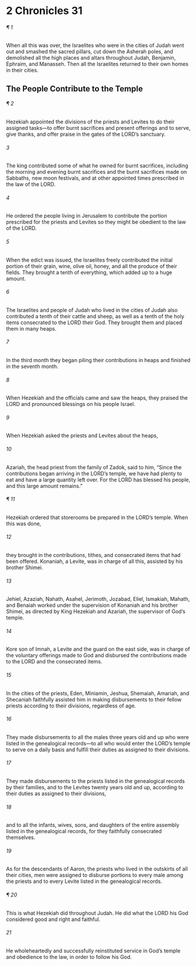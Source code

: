 # 2 Chronicles 31
###### ¶ 1
When all this was over, the Israelites who were in the cities of Judah went out and smashed the sacred pillars, cut down the Asherah poles, and demolished all the high places and altars throughout Judah, Benjamin, Ephraim, and Manasseh. Then all the Israelites returned to their own homes in their cities.
## The People Contribute to the Temple
###### ¶ 2
Hezekiah appointed the divisions of the priests and Levites to do their assigned tasks—to offer burnt sacrifices and present offerings and to serve, give thanks, and offer praise in the gates of the LORD’s sanctuary.
###### 3
The king contributed some of what he owned for burnt sacrifices, including the morning and evening burnt sacrifices and the burnt sacrifices made on Sabbaths, new moon festivals, and at other appointed times prescribed in the law of the LORD.
###### 4
He ordered the people living in Jerusalem to contribute the portion prescribed for the priests and Levites so they might be obedient to the law of the LORD.
###### 5
When the edict was issued, the Israelites freely contributed the initial portion of their grain, wine, olive oil, honey, and all the produce of their fields. They brought a tenth of everything, which added up to a huge amount.
###### 6
The Israelites and people of Judah who lived in the cities of Judah also contributed a tenth of their cattle and sheep, as well as a tenth of the holy items consecrated to the LORD their God. They brought them and placed them in many heaps.
###### 7
In the third month they began piling their contributions in heaps and finished in the seventh month.
###### 8
When Hezekiah and the officials came and saw the heaps, they praised the LORD and pronounced blessings on his people Israel.
###### 9
When Hezekiah asked the priests and Levites about the heaps,
###### 10
Azariah, the head priest from the family of Zadok, said to him, “Since the contributions began arriving in the LORD’s temple, we have had plenty to eat and have a large quantity left over. For the LORD has blessed his people, and this large amount remains.”
###### ¶ 11
Hezekiah ordered that storerooms be prepared in the LORD’s temple. When this was done,
###### 12
they brought in the contributions, tithes, and consecrated items that had been offered. Konaniah, a Levite, was in charge of all this, assisted by his brother Shimei.
###### 13
Jehiel, Azaziah, Nahath, Asahel, Jerimoth, Jozabad, Eliel, Ismakiah, Mahath, and Benaiah worked under the supervision of Konaniah and his brother Shimei, as directed by King Hezekiah and Azariah, the supervisor of God’s temple.
###### 14
Kore son of Imnah, a Levite and the guard on the east side, was in charge of the voluntary offerings made to God and disbursed the contributions made to the LORD and the consecrated items.
###### 15
In the cities of the priests, Eden, Miniamin, Jeshua, Shemaiah, Amariah, and Shecaniah faithfully assisted him in making disbursements to their fellow priests according to their divisions, regardless of age.
###### 16
They made disbursements to all the males three years old and up who were listed in the genealogical records—to all who would enter the LORD’s temple to serve on a daily basis and fulfill their duties as assigned to their divisions.
###### 17
They made disbursements to the priests listed in the genealogical records by their families, and to the Levites twenty years old and up, according to their duties as assigned to their divisions,
###### 18
and to all the infants, wives, sons, and daughters of the entire assembly listed in the genealogical records, for they faithfully consecrated themselves.
###### 19
As for the descendants of Aaron, the priests who lived in the outskirts of all their cities, men were assigned to disburse portions to every male among the priests and to every Levite listed in the genealogical records.
###### ¶ 20
This is what Hezekiah did throughout Judah. He did what the LORD his God considered good and right and faithful.
###### 21
He wholeheartedly and successfully reinstituted service in God’s temple and obedience to the law, in order to follow his God.
